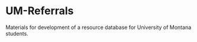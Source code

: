 # UM-Referrals
Materials for development of a resource database for University of Montana students.

